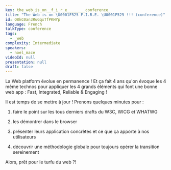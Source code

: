 ```yaml
---
key: the_web_is_on__f_i_r_e________conference_
title: "The Web is on \U0001F525 F.I.R.E. \U0001F525 !!! (conference)"
id: O8kC0an3RuGqxTfPKHYp
language: French
talkType: conference
tags:
  - _web
complexity: Intermediate
speakers:
  - noel_mace
videoId: null
presentation: null
draft: false
---
```

La Web platform évolue en permanence ! Et ça fait 4 ans qu'on évoque les 4 même technos pour appliquer les 4 grands éléments qui font une bonne web app : Fast, Integrated, Reliable & Engaging !

Il est temps de se mettre à jour ! Prenons quelques minutes pour :

 1. faire le point sur les tous derniers drafts du W3C, WICG et WHATWG

 2. les démontrer dans le browser

 3. présenter leurs application concrêtes et ce que ça apporte à nos utilisateurs

 4. découvrir une méthodologie globale pour toujours opérer la transition sereinement

Alors, prêt pour le turfu du web ?!